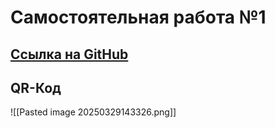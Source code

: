 # Самостоятельная работа №1
## [Cсылка на GitHub](https://github.com/RNSDX/study_programming/blob/6efe9e5a4c3fd13c0190481636a519f90c4a9e96/sr_1/sr_1_Sudarchikov_Yan_IVT2_gr2_subgr3.pdf)
## QR-Код
![[Pasted image 20250329143326.png]]